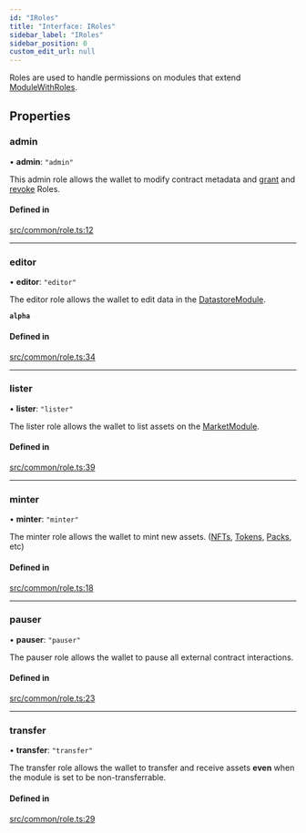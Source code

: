 ```yaml
---
id: "IRoles"
title: "Interface: IRoles"
sidebar_label: "IRoles"
sidebar_position: 0
custom_edit_url: null
---
```


Roles are used to handle permissions on modules that extend [ModuleWithRoles](../classes/ModuleWithRoles).

## Properties

### admin

• **admin**: `"admin"`

This admin role allows the wallet to modify contract metadata and [grant](../classes/ModuleWithRoles#grantrole) and [revoke](../classes/ModuleWithRoles#revokerole) Roles.

#### Defined in

[src/common/role.ts:12](https://github.com/PrasoonPratham/nftlabs-sdk-ts/blob/68c3596/src/common/role.ts#L12)

---

### editor

• **editor**: `"editor"`

The editor role allows the wallet to edit data in the [DatastoreModule](../classes/DatastoreModule).

**`alpha`**

#### Defined in

[src/common/role.ts:34](https://github.com/PrasoonPratham/nftlabs-sdk-ts/blob/68c3596/src/common/role.ts#L34)

---

### lister

• **lister**: `"lister"`

The lister role allows the wallet to list assets on the [MarketModule](../classes/MarketModule).

#### Defined in

[src/common/role.ts:39](https://github.com/PrasoonPratham/nftlabs-sdk-ts/blob/68c3596/src/common/role.ts#L39)

---

### minter

• **minter**: `"minter"`

The minter role allows the wallet to mint new assets.
([NFTs](../classes/NFTModule#mint), [Tokens](../classes/TokenModule#mint), [Packs](../classes/PackModule#create), etc)

#### Defined in

[src/common/role.ts:18](https://github.com/PrasoonPratham/nftlabs-sdk-ts/blob/68c3596/src/common/role.ts#L18)

---

### pauser

• **pauser**: `"pauser"`

The pauser role allows the wallet to pause all external contract interactions.

#### Defined in

[src/common/role.ts:23](https://github.com/PrasoonPratham/nftlabs-sdk-ts/blob/68c3596/src/common/role.ts#L23)

---

### transfer

• **transfer**: `"transfer"`

The transfer role allows the wallet to transfer and receive assets
**even** when the module is set to be non-transferrable.

#### Defined in

[src/common/role.ts:29](https://github.com/PrasoonPratham/nftlabs-sdk-ts/blob/68c3596/src/common/role.ts#L29)
